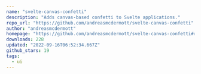 ```yaml
---
name: "svelte-canvas-confetti"
description: "Adds canvas-based confetti to Svelte applications."
repo_url: "https://github.com/andreasmcdermott/svelte-canvas-confetti"
author: "andreasmcdermott"
homepage: "https://github.com/andreasmcdermott/svelte-canvas-confetti#readme"
downloads: 228
updated: "2022-09-16T06:52:34.667Z"
github_stars: 19
tags: 
  - ui
---
```

